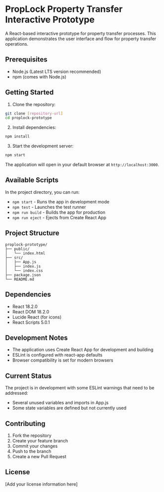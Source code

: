 # PropLock Property Transfer Interactive Prototype

A React-based interactive prototype for property transfer processes. This application demonstrates the user interface and flow for property transfer operations.

## Prerequisites

- Node.js (Latest LTS version recommended)
- npm (comes with Node.js)

## Getting Started

1. Clone the repository:
```bash
git clone [repository-url]
cd proplock-prototype
```

2. Install dependencies:
```bash
npm install
```

3. Start the development server:
```bash
npm start
```

The application will open in your default browser at `http://localhost:3000`.

## Available Scripts

In the project directory, you can run:

- `npm start` - Runs the app in development mode
- `npm test` - Launches the test runner
- `npm run build` - Builds the app for production
- `npm run eject` - Ejects from Create React App

## Project Structure

```
proplock-prototype/
├── public/
│   └── index.html
├── src/
│   ├── App.js
│   ├── index.js
│   └── index.css
├── package.json
└── README.md
```

## Dependencies

- React 18.2.0
- React DOM 18.2.0
- Lucide React (for icons)
- React Scripts 5.0.1

## Development Notes

- The application uses Create React App for development and building
- ESLint is configured with react-app defaults
- Browser compatibility is set for modern browsers

## Current Status

The project is in development with some ESLint warnings that need to be addressed:
- Several unused variables and imports in App.js
- Some state variables are defined but not currently used

## Contributing

1. Fork the repository
2. Create your feature branch
3. Commit your changes
4. Push to the branch
5. Create a new Pull Request

## License

[Add your license information here] 